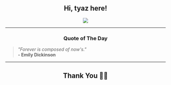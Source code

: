 <h2 align="center"> Hi, tyaz here!</h2>

<p align="center">
<a href="https://github.com/tyazx" alt="github streak"><img src="https://dvst-streak.herokuapp.com/?user=tyazx&theme=tokyonight&fire=DD472C"></a>
</p>

<hr>
<h3 align="center">Quote of The Day</h3>
<p align="center">
<blockquote>
<i>"Forever is composed of now's."</i>
<br>
<b>- Emily Dickinson</b>
</blockquote>
</p>


<hr>
<h2 align="center">Thank You 🙏🏼</h2>
